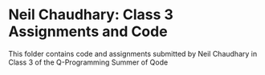# Neil Chaudhary: Class 3 Assignments and Code
This folder contains code and assignments submitted by Neil Chaudhary in Class 3 of the Q-Programming Summer of Qode